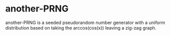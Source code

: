 # another-PRNG
another-PRNG is a seeded pseudorandom number generator with a uniform distribution based on taking the arccos(cos(x)) leaving a zig-zag graph.
